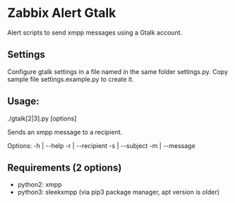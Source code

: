 Zabbix Alert Gtalk
==================

Alert scripts to send xmpp messages using a Gtalk account.

Settings
--------

Configure gtalk settings in a file named in the same folder settings.py.
Copy sample file settings.example.py to create it.


Usage:
------

./gtalk[2|3].py [options]

Sends an xmpp message to a recipient.

Options:
 -h | --help
 -r | --recipient
 -s | --subject
 -m | --message

Requirements (2 options)
------------------------

* python2: xmpp
* python3: sleekxmpp (via pip3 package manager, apt version is older)
